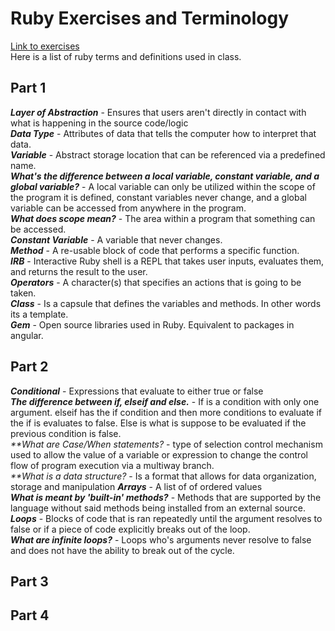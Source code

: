 # Ruby Exercises and Terminology
[Link to exercises](https://github.com/cruzgerman216/CodeLabs-Ruby-on-Rails-Exercises) <br>
Here is a list of ruby terms and definitions used in class.

## Part 1
<em>**Layer of Abstraction**</em> - Ensures that users aren't directly in contact with what is happening in the source code/logic <br>
<em>**Data Type**</em> - Attributes of data that tells the computer how to interpret that data. <br>
<em>**Variable**</em> - Abstract storage location that can be referenced via a predefined name. <br>
<em>**What's the difference between a local variable, constant variable, and a global variable?**</em> - A local variable can only be utilized within the scope of the program it is defined, constant variables never change, and a global variable can be accessed from anywhere in the program. <br>
<em>**What does scope mean?**</em> - The area within a program that something can be accessed. <br>
<em>**Constant Variable**</em> - A variable that never changes. <br>
<em>**Method**</em> - A re-usable block of code that performs a specific function. <br>
<em>**IRB**</em> - Interactive Ruby shell is a REPL that takes user inputs, evaluates them, and returns the result to the user.  <br>
<em>**Operators**</em> - A character(s) that specifies an actions that is going to be taken. <br>
<em>**Class**</em> - Is a capsule that defines the variables and methods. In other words its a template. <br>
<em>**Gem**</em> - Open source libraries used in Ruby. Equivalent to packages in angular. <br>

## Part 2
<em>**Conditional**</em> - Expressions that evaluate to either true or false <br>
<em>**The difference between if, elseif and else.**</em> - If is a condition with only one argument. elseif has the 
if condition and then more conditions to evaluate if the if is evaluates to false. Else is what is suppose to be 
evaluated if the previous condition is false. <br>
<em>**What are Case/When statements? </em> - type of selection control mechanism used to allow the value of a 
variable or expression to change the control flow of program execution via a multiway branch. <br>
<em>**What is a data structure? </em> - Is a format that allows for data organization, storage and manipulation <rb>
<em>**Arrays**</em> - A list of of ordered values <br>
<em>**What is meant by 'built-in' methods?**</em> - Methods that are supported by the language without said methods 
being installed from an external source. <br>
<em>**Loops**</em> - Blocks of code that is ran repeatedly until the argument resolves to false or if a piece of 
code explicitly breaks out of the loop. 
<br>
<em>**What are infinite loops?**</em> - Loops who's arguments never resolve to false and does not have the ability 
to break out of the cycle. <br>

## Part 3

## Part 4